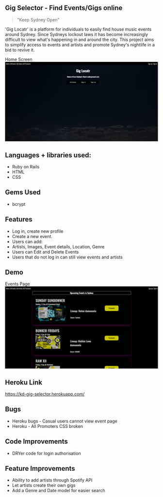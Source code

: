 Gig Selector - Find Events/Gigs online
-------------
>"Keep Sydney Open"

'Gig Locatr' is a platform for individuals to easily find house music events around Sydney. Since Sydneys lockout laws it has become increasingly difficult to view what's happening in and around the city. This project aims to simplify access to events and artists and promote Sydney's nightlife in a bid to revive it. 

Home Screen![Image of moon and home screen](/app/assets/images/Home_screen.png   "Optional Title")

## Languages + libraries used:
- Ruby on Rails
- HTML
- CSS

## Gems Used
- bcrypt

## Features
- Log in, create new profile
- Create a new event. 
- Users can add: 
- Artists, Images, Event details, Location, Genre
- Users can Edit and Delete Events
- Users that do not log in can still view events and artists

## Demo
Events Page![Image of events and description](/app/assets/images/eventsPage.png   "Optional Title")

## Heroku Link
https://kd-gig-selector.herokuapp.com/

## Bugs
- Heroku bugs - Casual users cannot view event page
- Heroku - All Promoters CSS broken

## Code Improvements
- DRYer code for login authorisation

## Feature Improvements
- Ability to add artists through Spotify API
- Let artists create their own gigs
- Add a Genre and Date model for easier search


